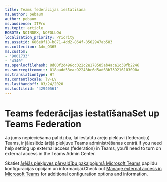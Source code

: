 ```yaml
---
title: Teams federācijas iestatīšana
ms.author: pebaum
author: pebaum
ms.audience: ITPro
ms.topic: article
ROBOTS: NOINDEX, NOFOLLOW
localization_priority: Priority
ms.assetid: 686e8f18-b871-4dd2-864f-8562947ab583
ms.collection: Adm_O365
ms.custom:
- "9001733"
- "4340"
ms.openlocfilehash: 8d00f2d496cc022c2e178585ab4aca1c38fb2246
ms.sourcegitcommit: 018aadd53eac92248bc6d5ad63b739216103090a
ms.translationtype: HT
ms.contentlocale: lv-LV
ms.lasthandoff: 03/24/2020
ms.locfileid: "42940561"
---
```

# <a name="set-up-teams-federation"></a><span data-ttu-id="add6a-102">Teams federācijas iestatīšana</span><span class="sxs-lookup"><span data-stu-id="add6a-102">Set up Teams Federation</span></span>

<span data-ttu-id="add6a-103">Ja jums nepieciešama palīdzība, lai iestatītu ārējo piekļuvi (federāciju) Teams, ir jāieslēdz ārējā piekļuve Teams administrēšanas centrā.</span><span class="sxs-lookup"><span data-stu-id="add6a-103">If you need help setting up external access (federation) in Teams, you'll need to turn on external access in the Teams Admin Center.</span></span>

<span data-ttu-id="add6a-104">Skatiet [ārējās piekļuves pārvaldību pakalpojumā Microsoft Teams](https://docs.microsoft.com/microsoftteams/manage-external-access) papildu konfigurācijas opcijām un informācijai.</span><span class="sxs-lookup"><span data-stu-id="add6a-104">Check out [Manage external access in Microsoft Teams](https://docs.microsoft.com/microsoftteams/manage-external-access) for additional configuration options and information.</span></span>

